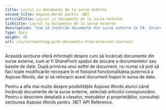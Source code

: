 ```yaml
---
title: Lucrul cu documente de la surse externe
second_title: Aspose.Words pentru .NET
articleTitle: Lucrul cu documente de la surse externe
linktitle: Lucrul cu documente de la surse externe
description: "Cum să încărcăm documente din surse externe în C#. Încarcă fișiere PDF, DOCX, DOC, RTF, ODT, EPUB, HTML și alte tipuri de fișiere din SharePoint sau dintr-o bază de date pentru a fi prelucrate în continuare folosind C#."
type: docs
weight: 40
url: /ro/net/working-with-documents-from-external-sources/
---
```


Această secțiune oferă informații despre cum să încărcați documente din surse externe, cum ar fi SharePoint spațiul de stocare a documentelor sau bazele de date. După primirea unui astfel de document, nu numai că poți să faci toate modificările necesare în el folosind funcționalitatea puternică a Aspose.Words, dar și să reîncarci acest document înapoi în sursa de date.

Pentru a afla mai multe despre posibilitățile Aspose.Words atunci când încărcați documente de la surse externe, selectați articolul corespunzător. Pentru o descriere detaliată a claselor, metodelor și proprietăților, consultați secțiunea Aspose.Words pentru .NET API Reference.